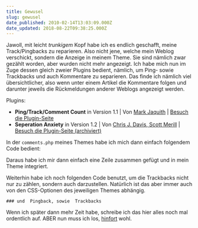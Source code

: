 ```yaml
---
title: Gewusel
slug: gewusel
date_published: 2010-02-14T13:03:09.000Z
date_updated: 2018-08-22T09:38:25.000Z
---
```


Jawoll, mit leicht *trunkigem* Kopf habe ich es endlich geschafft, meine Track/Pingbacks zu reparieren. Also nicht jene, welche mein Weblog verschickt, sondern die Anzeige in meinem Theme. Sie sind nämlich zwar gezählt worden, aber wurden nicht mehr angezeigt. Ich habe mich nun im Zuge dessen gleich zweier Plugins bedient, nämlich, um Ping- sowie Trackbacks und auch Kommentare zu separieren. Das finde ich nämlich viel übersichtlicher, also wenn unter einem Artikel die Kommentare folgen und darunter jeweils die Rückmeldungen anderer Weblogs angezeigt werden.

Plugins:

- **Ping/Track/Comment Count** in Version 1.1 | Von [Mark Jaquith](http://markjaquith.com/) | [Besuch die Plugin-Seite](http://txfx.net/code/wordpress/ping-track-comment-count/)
- **Seperation Anxiety** in Version 1.2 | Von [Chris J. Davis, Scott Merill](http://chrisjdavis.org/) | [Besuch die Plugin-Seite (archiviert)](http://web.archive.org/web/20090309063028/http://chrisjdavis.org:80/category/wp-hacks)

In der `comments.php` meines Themes habe ich mich dann einfach folgendem Code bedient:

Daraus habe ich mir dann einfach eine Zeile zusammen gefügt und in mein Theme integriert.

Weiterhin habe ich noch folgenden Code benutzt, um die Trackbacks nicht nur zu zählen, sondern auch darzustellen. Natürlich ist das aber immer auch von den CSS-Optionen des jeweiligen Themes abhängig.

    
    ### und  Pingback, sowie  Trackbacks
    

Wenn ich später dann mehr Zeit habe, schreibe ich das hier alles noch mal ordentlich auf. ABER nun muss ich los, [hinfort](http://twitter.com/thafaker/status/9097202797) wohl.
